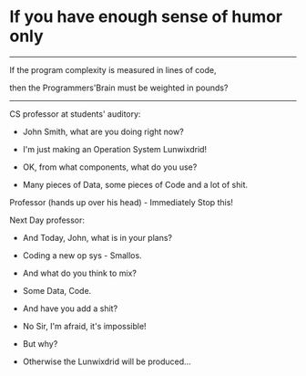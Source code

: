 # If you have enough sense of humor only #

---

If the program complexity is measured in lines of code,

then the Programmers'Brain must be weighted in pounds?

---

CS professor at students' auditory:

- John Smith, what are you doing right now?

- I'm just making an Operation System Lunwixdrid!

- OK, from what components, what do you use?

- Many pieces of Data, some pieces of Code and a lot of shit.

Professor (hands up over his head) - Immediately Stop this!


Next Day professor:

- And Today, John, what is in your plans?

- Coding a new op sys - Smallos.

- And what do you think to mix?

- Some Data, Code.

- And have you add a shit?

- No Sir, I'm afraid, it's impossible!

- But why?

- Otherwise the Lunwixdrid will be produced...